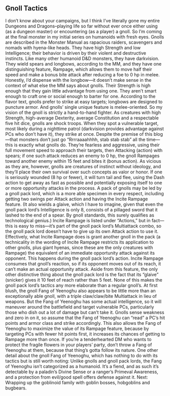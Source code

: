 ## Gnoll Tactics

I don’t know about your campaigns, but I think I’ve literally gone my entire Dungeons and Dragons–playing life so far without ever once either using (as a dungeon master) or encountering (as a player) a gnoll. So I’m coming at the final monster in my initial series on humanoids with fresh eyes.
Gnolls are described in the Monster Manual as rapacious raiders, scavengers and nomads with hyena-like heads. They have high Strength and low Intelligence; their behavior is driven by their violent and destructive instincts. Like many other humanoid D&D monsters, they have darkvision. They wield spears and longbows, according to the MM, and they have one distinguishing feature, Rampage, which allows them to move half their speed and make a bonus bite attack after reducing a foe to 0 hp in melee.
Honestly, I’d dispense with the longbow—it doesn’t make sense in the context of what else the MM says about gnolls. Their Strength is high enough that they gain little advantage from using one. They aren’t smart enough to craft one or social enough to barter for one. According to the flavor text, gnolls prefer to strike at easy targets; longbows are designed to puncture armor. And gnolls’ single unique feature is melee-oriented.
So my vision of the gnoll is strictly a hand-to-hand fighter. As creatures with high Strength, high-average Dexterity, average Constitution and a respectable five hit dice, gnolls are shock troops. When they spot a vulnerable target, most likely during a nighttime patrol (darkvision provides advantage against PCs who don’t have it), they strike at once. Despite the premise of this blog—that monsters don’t just go “Rrrraaaahhhh, stab stab stab” all the time—this is exactly what gnolls do. They’re fearless and aggressive, using their full movement speed to approach their targets, then Attacking (action) with spears; if one such attack reduces an enemy to 0 hp, the gnoll Rampages toward another enemy within 15 feet and bites it (bonus action).
As vicious as they are, however, gnolls are creatures of instinct without ideology, and they’ll place their own survival over such concepts as valor or honor. If one is seriously wounded (8 hp or fewer), it will turn tail and flee, using the Dash action to get away as fast as possible and potentially exposing itself to one or more opportunity attacks in the process.
A pack of gnolls may be led by a gnoll pack lord, which is a more able specimen in every respect, including getting two swings per Attack action and having the Incite Rampage feature. (It also wields a glaive, which I have to imagine, given that even the gnoll pack lord’s Intelligence is only 8, consists of a pillaged sword that it lashed to the end of a spear. By gnoll standards, this surely qualifies as technological genius.)
Incite Rampage is listed under “Actions,” but in fact—this is easy to miss—it’s part of the gnoll pack lord’s Multiattack combo, so the gnoll pack lord doesn’t have to give up its own Attack action to use it. Effectively, what Incite Rampage does is grant another gnoll in the pack (a technicality in the wording of Incite Rampage restricts its application to other gnolls, plus giant hyenas, since these are the only creatures with Rampage) the equivalent of an immediate opportunity attack against its opponent. This happens during the gnoll pack lord’s action. Incite Rampage consumes that gnoll’s reaction, so if its opponent moves out of its reach, it can’t make an actual opportunity attack.
Aside from this feature, the only other distinctive thing about the gnoll pack lord is the fact that its “glaive” (snicker) gives it 10 feet of reach rather than 5 feet. None of this makes the gnoll pack lord’s tactics any more elaborate than a regular gnoll’s.
At first blush, the gnoll Fang of Yeenoghu also appears to be little more than an exceptionally able gnoll, with a triple claw/claw/bite Multiattack in lieu of weapons. But the Fang of Yeenoghu has some actual intelligence, so it will maneuver around the battlefield and target vulnerable PCs, particularly those who dish out a lot of damage but can’t take it. Gnolls sense weakness and zero in on it, so assume that the Fang of Yeenoghu can “read” a PC’s hit points and armor class and strike accordingly. This also allows the Fang of Yeenoghu to maximize the value of its Rampage feature, because by targeting PCs with fewer hit points first, it increases its chances of getting to Rampage more than once. If you’re a tenderhearted DM who wants to protect the fragile flowers in your players’ party, don’t throw a Fang of Yeenoghu at them, because that thing’s gotta follow its nature.
One other detail about the gnoll Fang of Yeenoghu, which has nothing to do with its tactics but is still worth noting: Unlike gnolls and gnoll pack lords, the Fang of Yeenoghu isn’t categorized as a humanoid. It’s a fiend, and as such it’s detectable by a paladin’s Divine Sense or a ranger’s Primeval Awareness, and a protection from evil/good spell offers defense against it.
Next: Wrapping up the goblinoid family with goblin bosses, hobgoblins and bugbears.
